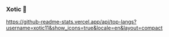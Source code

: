 ### Xotic 🚀

https://github-readme-stats.vercel.app/api/top-langs?username=xotic11&show_icons=true&locale=en&layout=compact
